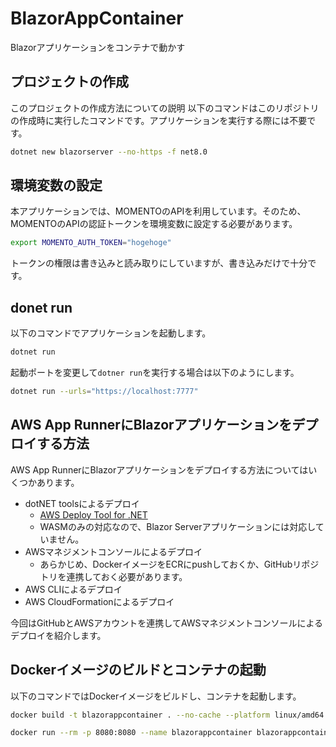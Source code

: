 # BlazorAppContainer

Blazorアプリケーションをコンテナで動かす

## プロジェクトの作成

このプロジェクトの作成方法についての説明
以下のコマンドはこのリポジトリの作成時に実行したコマンドです。アプリケーションを実行する際には不要です。

```bash
dotnet new blazorserver --no-https -f net8.0
```

## 環境変数の設定

本アプリケーションでは、MOMENTOのAPIを利用しています。そのため、MOMENTOのAPIの認証トークンを環境変数に設定する必要があります。

```bash
export MOMENTO_AUTH_TOKEN="hogehoge"
```

トークンの権限は書き込みと読み取りにしていますが、書き込みだけで十分です。

## donet run

以下のコマンドでアプリケーションを起動します。

```bash
dotnet run
```

起動ポートを変更して`dotner run`を実行する場合は以下のようにします。

```bash
dotnet run --urls="https://localhost:7777"
```

## AWS App RunnerにBlazorアプリケーションをデプロイする方法

AWS App RunnerにBlazorアプリケーションをデプロイする方法についてはいくつかあります。

- dotNET toolsによるデプロイ
  - [AWS Deploy Tool for .NET](https://docs.aws.amazon.com/ja_jp/sdk-for-net/v3/developer-guide/deploying-blazor.html)
  - WASMのみの対応なので、Blazor Serverアプリケーションには対応していません。
- AWSマネジメントコンソールによるデプロイ
  - あらかじめ、DockerイメージをECRにpushしておくか、GitHubリポジトリを連携しておく必要があります。
- AWS CLIによるデプロイ
- AWS CloudFormationによるデプロイ

今回はGitHubとAWSアカウントを連携してAWSマネジメントコンソールによるデプロイを紹介します。

## Dockerイメージのビルドとコンテナの起動

以下のコマンドではDockerイメージをビルドし、コンテナを起動します。

```bash
docker build -t blazorappcontainer . --no-cache --platform linux/amd64
```

```bash
docker run --rm -p 8080:8080 --name blazorappcontainer blazorappcontainer
```
